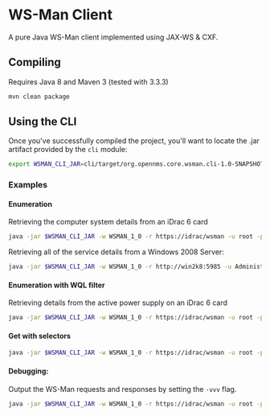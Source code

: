 # WS-Man Client

A pure Java WS-Man client implemented using JAX-WS & CXF.

## Compiling

Requires Java 8 and Maven 3 (tested with 3.3.3)

```sh
mvn clean package
```

## Using the CLI

Once you've successfully compiled the project, you'll want to locate the .jar artifact provided by the `cli` module:

```sh
export WSMAN_CLI_JAR=cli/target/org.opennms.core.wsman.cli-1.0-SNAPSHOT.jar
```

### Examples

#### Enumeration

Retrieving the computer system details from an iDrac 6 card

```sh
java -jar $WSMAN_CLI_JAR -w WSMAN_1_0 -r https://idrac/wsman -u root -p calvin -resourceUri http://schemas.dell.com/wbem/wscim/1/cim-schema/2/DCIM_ComputerSystem
```

Retrieving all of the service details from a Windows 2008 Server:

```sh
java -jar $WSMAN_CLI_JAR -w WSMAN_1_0 -r http://win2k8:5985 -u Administrator -p PASsW0rdz -resourceUri http://schemas.microsoft.com/wbem/wsman/1/wmi/root/cimv2/Win32_Service
```

#### Enumeration with WQL filter

Retrieving details from the active power supply on an iDrac 6 card

```sh
java -jar $WSMAN_CLI_JAR -w WSMAN_1_0 -r https://idrac/wsman -u root -p calvin "select DeviceDescription,PrimaryStatus,TotalOutputPower,InputVoltage,Range1MaxInputPower,FirmwareVersion,RedundancyStatus from DCIM_PowerSupplyView where DetailedState != 'Absent' and PrimaryStatus != 0"
```

#### Get with selectors

```sh
java -jar $WSMAN_CLI_JAR -w WSMAN_1_0 -r https://idrac/wsman -u root -p calvin -o GET -resourceUri http://schemas.dell.com/wbem/wscim/1/cim-schema/2/DCIM_ComputerSystem -s CreationClassName=DCIM_ComputerSystem -s Name=srv:system
```

#### Debugging:

Output the WS-Man requests and responses by setting the `-vvv` flag.

```sh
java -jar $WSMAN_CLI_JAR -w WSMAN_1_0 -r https://idrac/wsman -u root -p calvin -resourceUri http://schemas.dell.com/wbem/wscim/1/cim-schema/2/DCIM_PowerSupplyView -v TRACE -vvv
```
